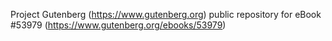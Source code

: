 Project Gutenberg (https://www.gutenberg.org) public repository for
eBook #53979 (https://www.gutenberg.org/ebooks/53979)
